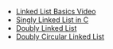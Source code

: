 - [Linked List Basics Video](Linked_List_Basic_code_Video.md)
- [Singly Linked List in C](Singly%20Linked%20List%20(Normal%20Linked%20List))
- [Doubly Linked List](Doubly%20Linked%20List)
- [Doubly Circular Linked List](Doubly_Circular_Linked_List.md)

